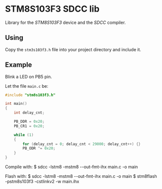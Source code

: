 # STM8S103F3 SDCC lib

Library for the *STM8S103F3* device and the *SDCC* compiler.

## Using

Copy the `stm3s103f3.h` file into your project directory and include it.

## Example

Blink a LED on PB5 pin.

Let the file `main.c` be:

```c
#include "stm8s103f3.h"

int main()
{
    int delay_cnt;

    PB_DDR = 0x20;
    PB_CR1 = 0x20;

    while (1)
    {
        for (delay_cnt = 0; delay_cnt < 29000; delay_cnt++) {}
        PB_ODR ^= 0x20;
    }
}
```

Compile with:
    $ sdcc -lstm8 -mstm8 --out-fmt-ihx main.c -o main

Flash with:
    $ sdcc -lstm8 -mstm8 --out-fmt-ihx main.c -o main
	$ stm8flash -pstm8s103f3 -cstlinkv2 -w main.ihx
